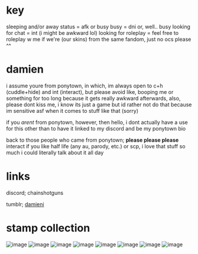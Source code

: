 # key
sleeping and/or away status = afk or busy
busy = dni or, well.. busy
looking for chat = int (i might be awkward lol)
looking for roleplay = feel free to roleplay w me if we're (our skins) from the same fandom, just no ocs please ^^

# damien
i assume youre from ponytown, in which, im always open to c+h (cuddle+hide) and int (interact), but please avoid like, booping me or something for too long because it gets really awkward afterwards, also, please dont kiss me, i know its just a game but id rather not do that because im sensitive asf when it comes to stuff like that (sorry)

if you *arent* from ponytown, however, then hello, i dont actually have a use for this other than to have it linked to my discord and be my ponytown bio

back to those people who came from ponytown; **please please please** interact if you like half life (any au, parody, etc.) or scp, i love that stuff so much i could literally talk about it all day

# links
discord; chainshotguns

tumblr; [damieni](https://damieni.tumblr.com/)

# stamp collection
![image](https://github.com/damienig/damienig/assets/127046677/d2926c56-8d90-42da-a3cd-cb94d40bf583) ![image](https://github.com/damienig/damienig/assets/127046677/31779cf9-fa54-43bd-a407-e162c96d63ca) ![image](https://github.com/damienig/damienig/assets/127046677/c3d28e6f-3dd2-406f-8cb8-9938304eab65) ![image](https://github.com/damienig/damienig/assets/127046677/a305a1ce-fd73-4c4c-a14b-10de65147fff) ![image](https://github.com/damienig/damienig/assets/127046677/73f15e76-919b-47be-b84b-c0351bae5055) ![image](https://github.com/damienig/damienig/assets/127046677/6af5d478-88f2-4a22-a61e-ad62508e2589) ![image](https://github.com/damienig/damienig/assets/127046677/2eae6225-909a-4e24-888d-f7f6181d2bee) ![image](https://github.com/damienig/damienig/assets/127046677/3731a1e2-8ec4-423c-99bc-1457d138f38b)


